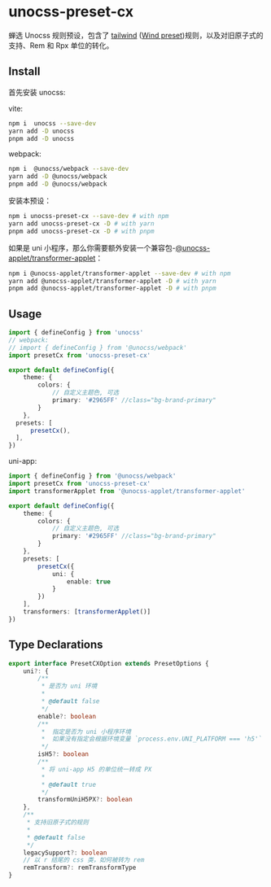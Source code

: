 # unocss-preset-cx

蝉选 Unocss 规则预设，包含了 [tailwind](https://tailwindcss.com/docs/) ([Wind preset](https://unocss.dev/presets/wind))规则，以及对旧原子式的支持、Rem 和 Rpx 单位的转化。

## Install

首先安装 unocss:

vite:

```bash
npm i  unocss --save-dev
yarn add -D unocss
pnpm add -D unocss
```


webpack:

```bash
npm i  @unocss/webpack --save-dev
yarn add -D @unocss/webpack
pnpm add -D @unocss/webpack
```
安装本预设：

```bash
npm i unocss-preset-cx --save-dev # with npm
yarn add unocss-preset-cx -D # with yarn
pnpm add unocss-preset-cx -D # with pnpm
```


如果是 uni 小程序，那么你需要额外安装一个兼容包-[@unocss-applet/transformer-applet](https://github.com/unocss-applet/unocss-applet/tree/main/packages/transformer-applet)：

```bash
npm i @unocss-applet/transformer-applet --save-dev # with npm
yarn add @unocss-applet/transformer-applet -D # with yarn
pnpm add @unocss-applet/transformer-applet -D # with pnpm
```


## Usage

```ts
import { defineConfig } from 'unocss'
// webpack:
// import { defineConfig } from '@unocss/webpack'
import presetCx from 'unocss-preset-cx'

export default defineConfig({
    theme: {
        colors: {
            // 自定义主题色, 可选
            primary: '#2965FF' //class="bg-brand-primary"
        }
    },
  presets: [
      presetCx(),
  ],
})
```
uni-app:

```ts
import { defineConfig } from '@unocss/webpack'
import presetCx from 'unocss-preset-cx'
import transformerApplet from '@unocss-applet/transformer-applet'

export default defineConfig({
    theme: {
        colors: {
            // 自定义主题色, 可选
            primary: '#2965FF' //class="bg-brand-primary"
        }
    },
    presets: [
        presetCx({
            uni: {
                enable: true
            }
        })
    ],
    transformers: [transformerApplet()]
})
```

## Type Declarations

```ts
export interface PresetCXOption extends PresetOptions {
    uni?: {
        /**
         * 是否为 uni 环境
         *
         * @default false
         */
        enable?: boolean
        /**
         *  指定是否为 uni 小程序环境
         *  如果没有指定会根据环境变量 `process.env.UNI_PLATFORM === 'h5'` 检测
         */
        isH5?: boolean
        /**
         * 将 uni-app H5 的单位统一转成 PX
         *
         * @default true
         */
        transformUniH5PX?: boolean
    },
    /**
     * 支持旧原子式的规则
     *
     * @default false
     */
    legacySupport?: boolean
    // 以 r 结尾的 css 类，如何被转为 rem
    remTransform?: remTransformType
}
```
